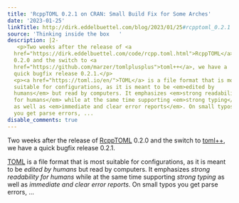 ```yaml
---
title: 'RcppTOML 0.2.1 on CRAN: Small Build Fix for Some Arches'
date: '2023-01-25'
linkTitle: http://dirk.eddelbuettel.com/blog/2023/01/25#rcpptoml_0.2.1
source: 'Thinking inside the box   '
description: |2-
   <p>Two weeks after the release of <a
  href="https://dirk.eddelbuettel.com/code/rcpp.toml.html">RcppTOML</a>
  0.2.0 and the switch to <a
  href="https://github.com/marzer/tomlplusplus">toml++</a>, we have a
  quick bugfix release 0.2.1.</p>
  <p><a href="https://toml.io/en/">TOML</a> is a file format that is most
  suitable for configurations, as it is meant to be <em>edited by
  humans</em> but read by computers. It emphasizes <em>strong readability
  for humans</em> while at the same time supporting <em>strong typing</em>
  as well as <em>immediate and clear error reports</em>. On small typos
  you get parse errors, ...
disable_comments: true
---
```

 <p>Two weeks after the release of <a
href="https://dirk.eddelbuettel.com/code/rcpp.toml.html">RcppTOML</a>
0.2.0 and the switch to <a
href="https://github.com/marzer/tomlplusplus">toml++</a>, we have a
quick bugfix release 0.2.1.</p>
<p><a href="https://toml.io/en/">TOML</a> is a file format that is most
suitable for configurations, as it is meant to be <em>edited by
humans</em> but read by computers. It emphasizes <em>strong readability
for humans</em> while at the same time supporting <em>strong typing</em>
as well as <em>immediate and clear error reports</em>. On small typos
you get parse errors, ...